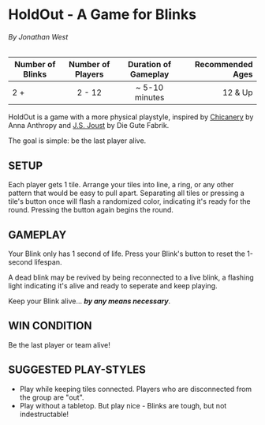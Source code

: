 # HoldOut - A Game for Blinks
###### By Jonathan West

| Number of Blinks | Number of Players | Duration of Gameplay | Recommended Ages |
|------------------|:-----------------:|:--------------------:|-----------------:|
| 2 +           | 2 - 12             |  ~ 5-10 minutes    | 12 & Up          |

HoldOut is a game with a more physical playstyle, inspired by [Chicanery](http://chicanery.auntiepixelante.com/) by Anna Anthropy and [J.S. Joust](jsjoust.com) by Die Gute Fabrik.  

The goal is simple: be the last player alive.

## SETUP

Each player gets 1 tile.  Arrange your tiles into line, a ring, or any other pattern that would be easy to pull apart.  Separating all tiles or pressing a tile's button once will flash a randomized color, indicating it's ready for the round.  Pressing the button again begins the round.


## GAMEPLAY

Your Blink only has 1 second of life.  Press your Blink's button to reset the 1-second lifespan.

A dead blink may be revived by being reconnected to a live blink, a flashing light indicating it's alive and ready to seperate and keep playing.

Keep your Blink alive... ***__by any means necessary__***.


## WIN CONDITION

Be the last player or team alive!

## SUGGESTED PLAY-STYLES

- Play while keeping tiles connected.  Players who are disconnected from the group are "out".
- Play without a tabletop.  But play nice - Blinks are tough, but not indestructable!
